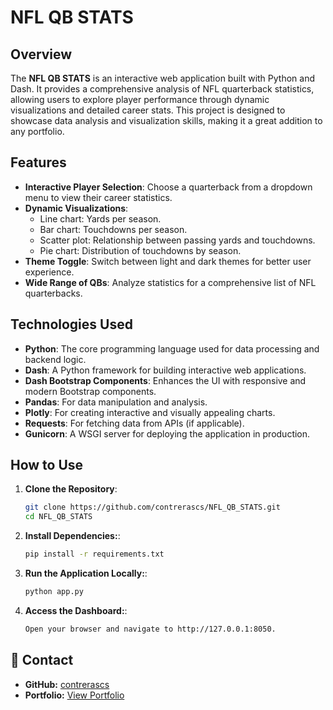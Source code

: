 # NFL QB STATS

## Overview

The **NFL QB STATS** is an interactive web application built with Python and Dash. It provides a comprehensive analysis of NFL quarterback statistics, allowing users to explore player performance through dynamic visualizations and detailed career stats. This project is designed to showcase data analysis and visualization skills, making it a great addition to any portfolio.

## Features

- **Interactive Player Selection**: Choose a quarterback from a dropdown menu to view their career statistics.
- **Dynamic Visualizations**:
  - Line chart: Yards per season.
  - Bar chart: Touchdowns per season.
  - Scatter plot: Relationship between passing yards and touchdowns.
  - Pie chart: Distribution of touchdowns by season.
- **Theme Toggle**: Switch between light and dark themes for better user experience.
- **Wide Range of QBs**: Analyze statistics for a comprehensive list of NFL quarterbacks.

## Technologies Used

- **Python**: The core programming language used for data processing and backend logic.
- **Dash**: A Python framework for building interactive web applications.
- **Dash Bootstrap Components**: Enhances the UI with responsive and modern Bootstrap components.
- **Pandas**: For data manipulation and analysis.
- **Plotly**: For creating interactive and visually appealing charts.
- **Requests**: For fetching data from APIs (if applicable).
- **Gunicorn**: A WSGI server for deploying the application in production.

## How to Use

1. **Clone the Repository**:
   ```bash
   git clone https://github.com/contrerascs/NFL_QB_STATS.git
   cd NFL_QB_STATS
   ```

2. **Install Dependencies:**:
   ```bash
   pip install -r requirements.txt
   ```

3. **Run the Application Locally:**:
   ```bash
   python app.py
   ```

4. **Access the Dashboard:**:
   ```bash
   Open your browser and navigate to http://127.0.0.1:8050.
   ```

## 📩 Contact
- **GitHub:** [contrerascs](https://github.com/contrerascs)
- **Portfolio:** [View Portfolio](https://contrerascs.github.io/Portafolio-WEB/)

